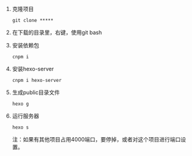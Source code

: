 1. 克隆项目

   ```
   git clone *****
   ```

2. 在下载的目录里，右键，使用git bash

3. 安装依赖包

   ```
   cnpm i
   ```

4. 安装hexo-server

   ```
   cnpm i hexo-server
   ```

5. 生成public目录文件

   ```
   hexo g
   ```

6. 运行服务器

   ```
   hexo s
   ```

   注：如果有其他项目占用4000端口，要停掉，或者对这个项目进行端口设置。
